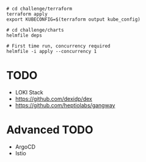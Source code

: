 ```shell script
# cd challenge/terraform
terraform apply
export KUBECONFIG=$(terraform output kube_config)

# cd challenge/charts
helmfile deps

# First time run, concurrency required
helmfile -i apply --concurrency 1
```

# TODO
* LOKI Stack
* https://github.com/dexidp/dex
* https://github.com/heptiolabs/gangway

# Advanced TODO
* ArgoCD
* Istio
